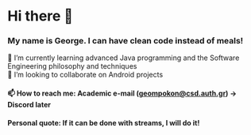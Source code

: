 # Hi there 👋

### My name is George. I can have clean code instead of meals!

🌱 I’m currently learning advanced Java programming and the Software Engineering philosophy and techniques  
👯 I’m looking to collaborate on Android projects
  
#### 📫 How to reach me: Academic e-mail (geompokon@csd.auth.gr) -> Discord later

#### Personal quote: If it can be done with streams, I will do it!
